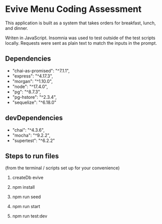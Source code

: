 # Evive Menu Coding Assessment

This application is built as a system that takes orders for breakfast, lunch, and dinner.

Writen in JavaScript. Insomnia was used to test outside of the test scripts locally. Requests were sent as plain text to match the inputs in the prompt.

## Dependencies

- "chai-as-promised": "^7.1.1",
- "express": "^4.17.3",
- "morgan": "^1.10.0",
- "node": "^17.4.0",
- "pg": "^8.7.3",
- "pg-hstore": "^2.3.4",
- "sequelize": "^6.18.0"

## devDependencies

- "chai": "^4.3.6",
- "mocha": "^9.2.2",
- "supertest": "^6.2.2"

## Steps to run files

(from the terminal / scripts set up for your convenience)

<!-- create db -->

1. createDb evive

<!-- install dependencies -->

2. npm install

<!-- seed the database) -->

3. npm run seed

<!-- start the server / listening on localhost:8080 -->

4. npm run start

<!-- run the tests, tests:dev allows for matching the tests for changes over just using test -->

5. npm run test:dev
